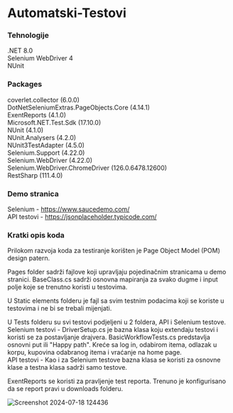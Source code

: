 # Automatski-Testovi

### Tehnologije

.NET 8.0  
Selenium WebDriver 4  
NUnit  

### Packages

coverlet.collector (6.0.0)  
DotNetSeleniumExtras.PageObjects.Core (4.14.1)  
ExentReports (4.1.0)  
Microsoft.NET.Test.Sdk (17.10.0)   
NUnit (4.1.0)   
NUnit.Analysers (4.2.0)   
NUnit3TestAdapter (4.5.0)   
Selenium.Support (4.22.0)   
Selenium.WebDriver (4.22.0)   
Selenium.WebDriver.ChromeDriver (126.0.6478.12600)  
RestSharp (111.4.0)  


### Demo stranica
Selenium - https://www.saucedemo.com/   
API testovi - https://jsonplaceholder.typicode.com/  


### Kratki opis koda  
Prilokom razvoja koda za testiranje korišten je Page Object Model (POM) design patern.  

Pages folder sadrži fajlove koji upravljaju pojedinačnim stranicama u demo stranici. BaseClass.cs sadrži osnovna mapiranja za svako dugme i input polje koje se trenutno koristi u testovima.  

U Static elements folderu je fajl sa svim testnim podacima koji se koriste u testovima i ne bi se trebali mijenjati. 

U Tests folderu su svi testovi podjeljeni u 2 foldera, API i Selenium testove.  
Selenium testovi - DriverSetup.cs je bazna klasa koju extendaju testovi i koristi se za postavljanje drajvera. BasicWorkflowTests.cs predstavlja osnovni put ili "Happy path". Kreće sa log in, odabirom itema, odlazak u korpu, kupovina odabranog itema i vraćanje na home page.  
API testovi - Kao i za Selenium testove bazna klasa se koristi za osnovne klase a testna klasa sadrži samo testove.  

ExentReports se koristi za pravljenje test reporta. Trenuno je konfigurisano da se report pravi u downloads folderu.  

![Screenshot 2024-07-18 124436](https://github.com/user-attachments/assets/d35fec03-153e-4356-b0a7-c04c4da8fe62)  


